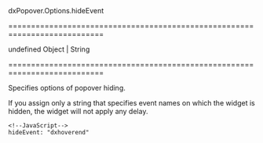<!--id-->dxPopover.Options.hideEvent<!--/id-->
===========================================================================
<!--default-->undefined<!--/default-->
<!--type-->Object | String<!--/type-->
===========================================================================

<!--shortDescription-->
Specifies options of popover hiding.
<!--/shortDescription-->

<!--fullDescription-->
If you assign only a string that specifies event names on which the widget is hidden, the widget will not apply any delay.

    <!--JavaScript-->
    hideEvent: "dxhoverend"

<!--/fullDescription-->